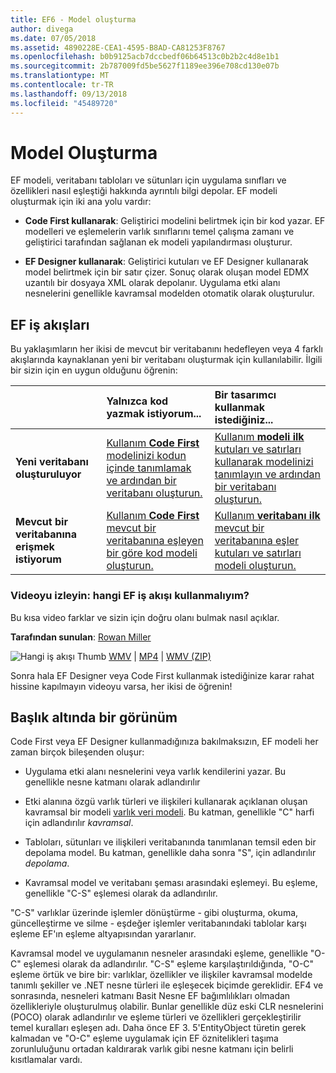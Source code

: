 ```yaml
---
title: EF6 - Model oluşturma
author: divega
ms.date: 07/05/2018
ms.assetid: 4890228E-CEA1-4595-B8AD-CA81253F8767
ms.openlocfilehash: b0b9125acb7dccbedf06b64513c0b2b2c4d8e1b1
ms.sourcegitcommit: 2b787009fd5be5627f1189ee396e708cd130e07b
ms.translationtype: MT
ms.contentlocale: tr-TR
ms.lasthandoff: 09/13/2018
ms.locfileid: "45489720"
---
```

# <a name="creating-a-model"></a>Model Oluşturma

EF modeli, veritabanı tabloları ve sütunları için uygulama sınıfları ve özellikleri nasıl eşleştiği hakkında ayrıntılı bilgi depolar. EF modeli oluşturmak için iki ana yolu vardır:

- **Code First kullanarak**: Geliştirici modelini belirtmek için bir kod yazar. EF modelleri ve eşlemelerin varlık sınıflarını temel çalışma zamanı ve geliştirici tarafından sağlanan ek modeli yapılandırması oluşturur.

- **EF Designer kullanarak**: Geliştirici kutuları ve EF Designer kullanarak model belirtmek için bir satır çizer. Sonuç olarak oluşan model EDMX uzantılı bir dosyaya XML olarak depolanır. Uygulama etki alanı nesnelerini genellikle kavramsal modelden otomatik olarak oluşturulur.

## <a name="ef-workflows"></a>EF iş akışları

Bu yaklaşımların her ikisi de mevcut bir veritabanını hedefleyen veya 4 farklı akışlarında kaynaklanan yeni bir veritabanı oluşturmak için kullanılabilir.
İlgili bir sizin için en uygun olduğunu öğrenin:  

|                                           | Yalnızca kod yazmak istiyorum...                                                                                                                   | Bir tasarımcı kullanmak istediğiniz...                                                                                                                        |
|:------------------------------------------|:-----------------------------------------------------------------------------------------------------------------------------------------------|:---------------------------------------------------------------------------------------------------------------------------------------------------|
| **Yeni veritabanı oluşturuluyor**          | [Kullanım **Code First** modelinizi kodun içinde tanımlamak ve ardından bir veritabanı oluşturun.](~/ef6/modeling/code-first/workflows/new-database.md)           | [Kullanım **modeli ilk** kutuları ve satırları kullanarak modelinizi tanımlayın ve ardından bir veritabanı oluşturun.](~/ef6/modeling/designer/workflows/model-first.md)   |
| **Mevcut bir veritabanına erişmek istiyorum** | [Kullanım **Code First** mevcut bir veritabanına eşleyen bir göre kod modeli oluşturun.](~/ef6/modeling/code-first/workflows/existing-database.md) | [Kullanım **veritabanı ilk** mevcut bir veritabanına eşler kutuları ve satırları modeli oluşturun.](~/ef6/modeling/designer/workflows/database-first.md) |

### <a name="watch-the-video-what-ef-workflow-should-i-use"></a>Videoyu izleyin: hangi EF iş akışı kullanmalıyım?

Bu kısa video farklar ve sizin için doğru olanı bulmak nasıl açıklar.

**Tarafından sunulan**: [Rowan Miller](http://romiller.com/)

![Hangi iş akışı Thumb](../media/whichworkflow-thumb.png) [WMV](http://download.microsoft.com/download/8/F/8/8F81F4CD-3678-4229-8D79-0C63FFA3C595/HDI_ITPro_Technet_winvideo_ChoseYourWorkflow.wmv) | [MP4](http://download.microsoft.com/download/8/F/8/8F81F4CD-3678-4229-8D79-0C63FFA3C595/HDI_ITPro_Technet_mp4video_ChoseYourWorkflow.m4v) | [WMV (ZIP)](http://download.microsoft.com/download/8/F/8/8F81F4CD-3678-4229-8D79-0C63FFA3C595/HDI_ITPro_Technet_winvideo_ChoseYourWorkflow.zip)

Sonra hala EF Designer veya Code First kullanmak istediğinize karar rahat hissine kapılmayın videoyu varsa, her ikisi de öğrenin!

## <a name="a-look-under-the-hood"></a>Başlık altında bir görünüm

Code First veya EF Designer kullanmadığınıza bakılmaksızın, EF modeli her zaman birçok bileşenden oluşur:

- Uygulama etki alanı nesnelerini veya varlık kendilerini yazar. Bu genellikle nesne katmanı olarak adlandırılır

- Etki alanına özgü varlık türleri ve ilişkileri kullanarak açıklanan oluşan kavramsal bir modeli [varlık veri modeli](~/ef6/resources/glossary.md#entity-data-model). Bu katman, genellikle "C" harfi için adlandırılır _kavramsal_.

- Tabloları, sütunları ve ilişkileri veritabanında tanımlanan temsil eden bir depolama model. Bu katman, genellikle daha sonra "S", için adlandırılır _depolama_.  

- Kavramsal model ve veritabanı şeması arasındaki eşlemeyi. Bu eşleme, genellikle "C-S" eşlemesi olarak da adlandırılır.

"C-S" varlıklar üzerinde işlemler dönüştürme - gibi oluşturma, okuma, güncelleştirme ve silme - eşdeğer işlemler veritabanındaki tablolar karşı eşleme EF'ın eşleme altyapısından yararlanır.

Kavramsal model ve uygulamanın nesneler arasındaki eşleme, genellikle "O-C" eşlemesi olarak da adlandırılır. "C-S" eşleme karşılaştırıldığında, "O-C" eşleme örtük ve bire bir: varlıklar, özellikler ve ilişkiler kavramsal modelde tanımlı şekiller ve .NET nesne türleri ile eşleşecek biçimde gereklidir. EF4 ve sonrasında, nesneleri katmanı Basit Nesne EF bağımlılıkları olmadan özellikleriyle oluşturulmuş olabilir. Bunlar genellikle düz eski CLR nesnelerini (POCO) olarak adlandırılır ve eşleme türleri ve özellikleri gerçekleştirilir temel kuralları eşleşen adı. Daha önce EF 3. 5'EntityObject türetin gerek kalmadan ve "O-C" eşleme uygulamak için EF öznitelikleri taşıma zorunluluğunu ortadan kaldırarak varlık gibi nesne katmanı için belirli kısıtlamalar vardı.
